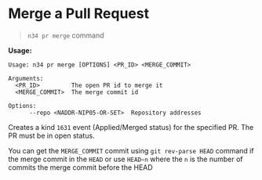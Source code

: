 # Merge a Pull Request

> `n34 pr merge` command

**Usage:**
```
Usage: n34 pr merge [OPTIONS] <PR_ID> <MERGE_COMMIT>

Arguments:
  <PR_ID>         The open PR id to merge it
  <MERGE_COMMIT>  The merge commit id

Options:
      --repo <NADDR-NIP05-OR-SET>  Repository addresses
```

Creates a kind `1631` event (Applied/Merged status) for the specified PR. The
PR must be in open status.

You can get the `MERGE_COMMIT` commit using `git rev-parse HEAD` command if
the merge commit in the `HEAD` or use `HEAD~n` where the `n` is the number of
commits the merge commit before the HEAD
